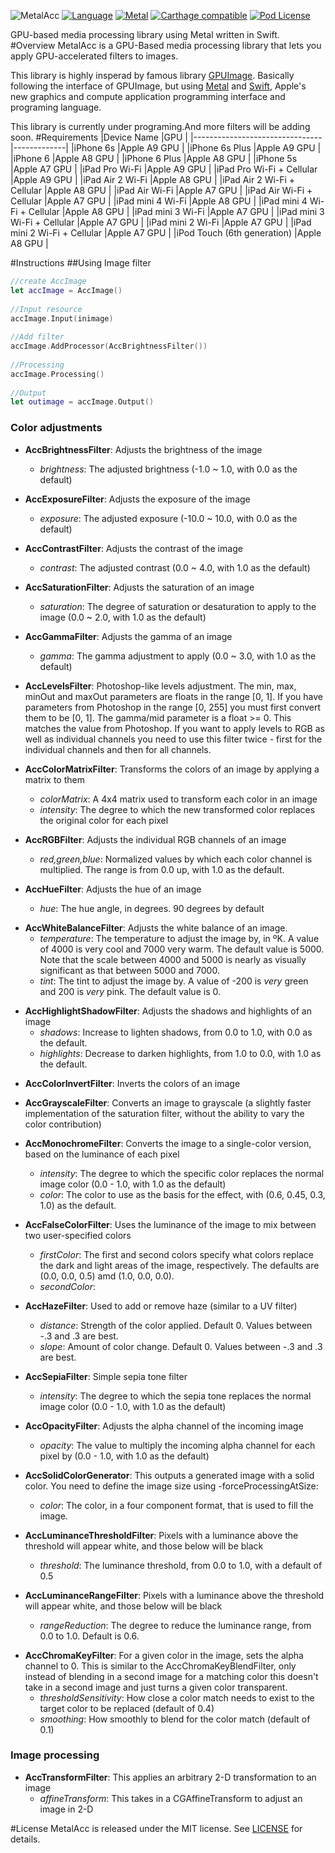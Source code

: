 ![MetalAcc](https://raw.githubusercontent.com/wangjwchn/MetalAcc/master/cover.png?token=ANBWxJ4T8E4b9BbzKQ5TQPakNKgW_yKKks5XBkdRwA%3D%3D)
[![Language](https://img.shields.io/badge/swift-2.2-orange.svg)](http://swift.org)
[![Metal](https://img.shields.io/badge/Apple-Metal-ff00ff.svg)](https://developer.apple.com/metal/)
[![Carthage compatible](https://img.shields.io/badge/Carthage-compatible-4BC51D.svg?style=flat)](https://github.com/Carthage/Carthage)
[![Pod License](https://img.shields.io/dub/l/vibe-d.svg)](https://www.apache.org/licenses/LICENSE-2.0.html)

GPU-based media processing library using Metal written in Swift.
#Overview
MetalAcc is a GPU-Based media processing library that lets you apply GPU-accelerated filters to images.

This library is highly insperad by famous library [GPUImage](http://github.com/BradLarson/Acc). Basically following the interface of GPUImage,
but using [Metal](https://developer.apple.com/metal/) and [Swift](https://www.swift.com), Apple's new graphics and compute application programming interface and programing language.

This library is currently under programing.And more filters will be adding soon.
#Requirements
|Device Name 							|GPU          |
|--------------------------------|-------------|
|iPhone 6s							|Apple A9 GPU |
|iPhone 6s Plus						|Apple A9 GPU |
|iPhone 6								|Apple A8 GPU |
|iPhone 6 Plus						|Apple A8 GPU |
|iPhone 5s							|Apple A7 GPU |
|iPad Pro Wi-Fi						|Apple A9 GPU |
|iPad Pro Wi-Fi + Cellular			|Apple A9 GPU |
|iPad Air 2 Wi-Fi					|Apple A8 GPU |
|iPad Air 2 Wi-Fi + Cellular		|Apple A8 GPU |
|iPad Air Wi-Fi						|Apple A7 GPU |
|iPad Air Wi-Fi + Cellular			|Apple A7 GPU |
|iPad mini 4 Wi-Fi					|Apple A8 GPU |
|iPad mini 4 Wi-Fi + Cellular		|Apple A8 GPU |
|iPad mini 3 Wi-Fi					|Apple A7 GPU |
|iPad mini 3 Wi-Fi + Cellular		|Apple A7 GPU |
|iPad mini 2 Wi-Fi					|Apple A7 GPU |
|iPad mini 2 Wi-Fi + Cellular		|Apple A7 GPU |
|iPod Touch (6th generation)		|Apple A8 GPU |



#Instructions
##Using Image filter
```swift
//create AccImage
let accImage = AccImage()
        
//Input resource
accImage.Input(inimage)
        
//Add filter
accImage.AddProcessor(AccBrightnessFilter())
        
//Processing
accImage.Processing()
        
//Output
let outimage = accImage.Output()
```
### Color adjustments ###

- **AccBrightnessFilter**: Adjusts the brightness of the image
  - *brightness*: The adjusted brightness (-1.0 ~ 1.0, with 0.0 as the default)

- **AccExposureFilter**: Adjusts the exposure of the image
  - *exposure*: The adjusted exposure (-10.0 ~ 10.0, with 0.0 as the default)

- **AccContrastFilter**: Adjusts the contrast of the image
  - *contrast*: The adjusted contrast (0.0 ~ 4.0, with 1.0 as the default)

- **AccSaturationFilter**: Adjusts the saturation of an image
  - *saturation*: The degree of saturation or desaturation to apply to the image (0.0 ~ 2.0, with 1.0 as the default)

- **AccGammaFilter**: Adjusts the gamma of an image
  - *gamma*: The gamma adjustment to apply (0.0 ~ 3.0, with 1.0 as the default)

- **AccLevelsFilter**: Photoshop-like levels adjustment. The min, max, minOut and maxOut parameters are floats in the range [0, 1]. If you have parameters from Photoshop in the range [0, 255] you must first convert them to be [0, 1]. The gamma/mid parameter is a float >= 0. This matches the value from Photoshop. If you want to apply levels to RGB as well as individual channels you need to use this filter twice - first for the individual channels and then for all channels.

- **AccColorMatrixFilter**: Transforms the colors of an image by applying a matrix to them
  - *colorMatrix*: A 4x4 matrix used to transform each color in an image
  - *intensity*: The degree to which the new transformed color replaces the original color for each pixel


 
- **AccRGBFilter**: Adjusts the individual RGB channels of an image
  - *red,green,blue*: Normalized values by which each color channel is multiplied. The range is from 0.0 up, with 1.0 as the default.

- **AccHueFilter**: Adjusts the hue of an image
  - *hue*: The hue angle, in degrees. 90 degrees by default

<!--
- **AccVibranceFilter**: Adjusts the vibrance of an image
  - *vibrance*: The vibrance adjustment to apply, using 0.0 as the default, and a suggested min/max of around -1.2 and 1.2, respectively.
-->


- **AccWhiteBalanceFilter**: Adjusts the white balance of an image.
  - *temperature*: The temperature to adjust the image by, in ºK. A value of 4000 is very cool and 7000 very warm. The default value is 5000. Note that the scale between 4000 and 5000 is nearly as visually significant as that between 5000 and 7000.
  - *tint*: The tint to adjust the image by. A value of -200 is *very* green and 200 is *very* pink. The default value is 0.  

<!-- 
- **AccToneCurveFilter**: Adjusts the colors of an image based on spline curves for each color channel.
  - *redControlPoints*:
  - *greenControlPoints*:
  - *blueControlPoints*: 
  - *rgbCompositeControlPoints*: The tone curve takes in a series of control points that define the spline curve for each color component, or for all three in the composite. These are stored as NSValue-wrapped CGPoints in an NSArray, with normalized X and Y coordinates from 0 - 1. The defaults are (0,0), (0.5,0.5), (1,1).
-->

- **AccHighlightShadowFilter**: Adjusts the shadows and highlights of an image
  - *shadows*: Increase to lighten shadows, from 0.0 to 1.0, with 0.0 as the default.
  - *highlights*: Decrease to darken highlights, from 1.0 to 0.0, with 1.0 as the default.

<!-- 
- **AccHighlightShadowTintFilter**: Allows you to tint the shadows and highlights of an image independently using a color and intensity
  - *shadowTintColor*: Shadow tint RGB color (GPUVector4). Default: `{1.0f, 0.0f, 0.0f, 1.0f}` (red).
  - *highlightTintColor*: Highlight tint RGB color (GPUVector4). Default: `{0.0f, 0.0f, 1.0f, 1.0f}` (blue).
  - *shadowTintIntensity*: Shadow tint intensity, from 0.0 to 1.0. Default: 0.0
  - *highlightTintIntensity*: Highlight tint intensity, from 0.0 to 1.0, with 0.0 as the default.


- **AccLookupFilter**: Uses an RGB color lookup image to remap the colors in an image. First, use your favourite photo editing application to apply a filter to lookup.png from Acc/framework/Resources. For this to work properly each pixel color must not depend on other pixels (e.g. blur will not work). If you need a more complex filter you can create as many lookup tables as required. Once ready, use your new lookup.png file as a second input for AccLookupFilter.

- **AccAmatorkaFilter**: A photo filter based on a Photoshop action by Amatorka: http://amatorka.deviantart.com/art/Amatorka-Action-2-121069631 . If you want to use this effect you have to add lookup_amatorka.png from the Acc Resources folder to your application bundle.

- **AccMissEtikateFilter**: A photo filter based on a Photoshop action by Miss Etikate: http://miss-etikate.deviantart.com/art/Photoshop-Action-15-120151961 . If you want to use this effect you have to add lookup_miss_etikate.png from the Acc Resources folder to your application bundle.

- **AccSoftEleganceFilter**: Another lookup-based color remapping filter. If you want to use this effect you have to add lookup_soft_elegance_1.png and lookup_soft_elegance_2.png from the Acc Resources folder to your application bundle.

- **AccSkinToneFilter**: A skin-tone adjustment filter that affects a unique range of light skin-tone colors and adjusts the pink/green or pink/orange range accordingly. Default values are targetted at fair caucasian skin, but can be adjusted as required.
  - *skinToneAdjust*: Amount to adjust skin tone. Default: 0.0, suggested min/max: -0.3 and 0.3 respectively.
  - *skinHue*: Skin hue to be detected. Default: 0.05 (fair caucasian to reddish skin).
  - *skinHueThreshold*: Amount of variance in skin hue. Default: 40.0.
  - *maxHueShift*: Maximum amount of hue shifting allowed. Default: 0.25.
  - *maxSaturationShift* = Maximum amount of saturation to be shifted (when using orange). Default: 0.4.
  - *upperSkinToneColor* = `AccSkinToneUpperColorGreen` or `AccSkinToneUpperColorOrange`
--> 
  
- **AccColorInvertFilter**: Inverts the colors of an image

- **AccGrayscaleFilter**: Converts an image to grayscale (a slightly faster implementation of the saturation filter, without the ability to vary the color contribution)

- **AccMonochromeFilter**: Converts the image to a single-color version, based on the luminance of each pixel
  - *intensity*: The degree to which the specific color replaces the normal image color (0.0 - 1.0, with 1.0 as the default)
  - *color*: The color to use as the basis for the effect, with (0.6, 0.45, 0.3, 1.0) as the default.

- **AccFalseColorFilter**: Uses the luminance of the image to mix between two user-specified colors
  - *firstColor*: The first and second colors specify what colors replace the dark and light areas of the image, respectively. The defaults are (0.0, 0.0, 0.5) amd (1.0, 0.0, 0.0).
  - *secondColor*: 

- **AccHazeFilter**: Used to add or remove haze (similar to a UV filter)
  - *distance*: Strength of the color applied. Default 0. Values between -.3 and .3 are best.
  - *slope*: Amount of color change. Default 0. Values between -.3 and .3 are best.

- **AccSepiaFilter**: Simple sepia tone filter
  - *intensity*: The degree to which the sepia tone replaces the normal image color (0.0 - 1.0, with 1.0 as the default)

- **AccOpacityFilter**: Adjusts the alpha channel of the incoming image
  - *opacity*: The value to multiply the incoming alpha channel for each pixel by (0.0 - 1.0, with 1.0 as the default)

- **AccSolidColorGenerator**: This outputs a generated image with a solid color. You need to define the image size using -forceProcessingAtSize:
  - *color*: The color, in a four component format, that is used to fill the image.

- **AccLuminanceThresholdFilter**: Pixels with a luminance above the threshold will appear white, and those below will be black
  - *threshold*: The luminance threshold, from 0.0 to 1.0, with a default of 0.5

- **AccLuminanceRangeFilter**: Pixels with a luminance above the threshold will appear white, and those below will be black 
  - *rangeReduction*: The degree to reduce the luminance range, from 0.0 to 1.0. Default is 0.6.

<!-- 
- **AccAdaptiveThresholdFilter**: Determines the local luminance around a pixel, then turns the pixel black if it is below that local luminance and white if above. This can be useful for picking out text under varying lighting conditions.
  - *blurRadiusInPixels*: A multiplier for the background averaging blur radius in pixels, with a default of 4.

- **AccAverageLuminanceThresholdFilter**: This applies a thresholding operation where the threshold is continually adjusted based on the average luminance of the scene.
  - *thresholdMultiplier*: This is a factor that the average luminance will be multiplied by in order to arrive at the final threshold to use. By default, this is 1.0.

- **AccHistogramFilter**: This analyzes the incoming image and creates an output histogram with the frequency at which each color value occurs. The output of this filter is a 3-pixel-high, 256-pixel-wide image with the center (vertical) pixels containing pixels that correspond to the frequency at which various color values occurred. Each color value occupies one of the 256 width positions, from 0 on the left to 255 on the right. This histogram can be generated for individual color channels (kAccHistogramRed, kAccHistogramGreen, kAccHistogramBlue), the luminance of the image (kAccHistogramLuminance), or for all three color channels at once (kAccHistogramRGB).
  - *downsamplingFactor*: Rather than sampling every pixel, this dictates what fraction of the image is sampled. By default, this is 16 with a minimum of 1. This is needed to keep from saturating the histogram, which can only record 256 pixels for each color value before it becomes overloaded.

- **AccHistogramGenerator**: This is a special filter, in that it's primarily intended to work with the AccHistogramFilter. It generates an output representation of the color histograms generated by AccHistogramFilter, but it could be repurposed to display other kinds of values. It takes in an image and looks at the center (vertical) pixels. It then plots the numerical values of the RGB components in separate colored graphs in an output texture. You may need to force a size for this filter in order to make its output visible.

- **AccAverageColor**: This processes an input image and determines the average color of the scene, by averaging the RGBA components for each pixel in the image. A reduction process is used to progressively downsample the source image on the GPU, followed by a short averaging calculation on the CPU. The output from this filter is meaningless, but you need to set the colorAverageProcessingFinishedBlock property to a block that takes in four color components and a frame time and does something with them.

- **AccLuminosity**: Like the AccAverageColor, this reduces an image to its average luminosity. You need to set the luminosityProcessingFinishedBlock to handle the output of this filter, which just returns a luminosity value and a frame time.
-->

- **AccChromaKeyFilter**: For a given color in the image, sets the alpha channel to 0. This is similar to the AccChromaKeyBlendFilter, only instead of blending in a second image for a matching color this doesn't take in a second image and just turns a given color transparent.
  - *thresholdSensitivity*: How close a color match needs to exist to the target color to be replaced (default of 0.4)
  - *smoothing*: How smoothly to blend for the color match (default of 0.1)

### Image processing ###

- **AccTransformFilter**: This applies an arbitrary 2-D transformation to an image
  - *affineTransform*: This takes in a CGAffineTransform to adjust an image in 2-D


#License
MetalAcc is released under the MIT license. See [LICENSE](https://github.com/wangjwchn/MetalAcc/raw/master/LICENSE) for details.

